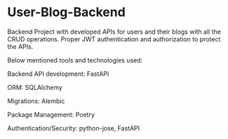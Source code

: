 # User-Blog-Backend

Backend Project with developed APIs for users and their blogs with all the CRUD operations. Proper JWT authentication and authorization to protect the APIs.

Below mentioned tools and technologies used:

Backend API development: FastAPI

ORM: SQLAlchemy

Migrations: Alembic

Package Management: Poetry

Authentication/Security: python-jose, FastAPI
